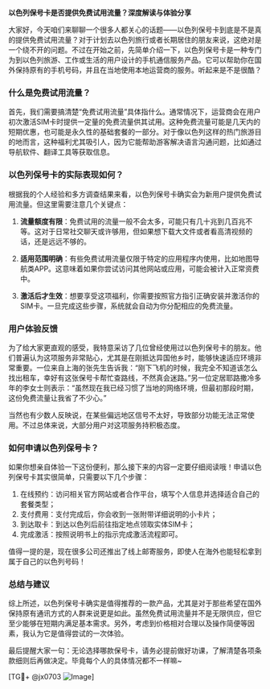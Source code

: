 **以色列保号卡是否提供免费试用流量？深度解读与体验分享**

大家好，今天咱们来聊聊一个很多人都关心的话题——以色列保号卡到底是不是真的提供免费试用流量？对于计划去以色列旅行或者长期居住的朋友来说，这绝对是一个绕不开的问题。不过在开始之前，先简单介绍一下，以色列保号卡是一种专门为到以色列旅游、工作或生活的用户设计的手机通信服务产品。它可以帮助你在国外保持原有的手机号码，并且在当地使用本地运营商的服务。听起来是不是很酷？

### **什么是免费试用流量？**
首先，我们需要搞清楚“免费试用流量”具体指什么。通常情况下，运营商会在用户初次激活SIM卡时提供一定量的免费流量供其试用。这种免费流量可能是几天内的短期优惠，也可能是永久性的基础套餐的一部分。对于像以色列这样的热门旅游目的地而言，这种福利尤其吸引人，因为它能帮助游客解决语言沟通问题，比如通过导航软件、翻译工具等获取信息。

### **以色列保号卡的实际表现如何？**
根据我的个人经验和多方调查结果来看，以色列保号卡确实会为新用户提供免费试用流量。但这里需要注意几个关键点：

1. **流量额度有限**：免费试用的流量一般不会太多，可能只有几十兆到几百兆不等。这对于日常社交聊天或许够用，但如果想下载大文件或者看高清视频的话，还是远远不够的。
   
2. **适用范围明确**：有些免费试用流量仅限于特定的应用程序内使用，比如地图导航类APP。这意味着如果你尝试访问其他网站或应用，可能会被计入正常资费中。

3. **激活后才生效**：想要享受这项福利，你需要按照官方指引正确安装并激活你的SIM卡。一旦完成这些步骤，系统就会自动为你分配相应的免费流量。

### **用户体验反馈**
为了给大家更直观的感受，我特意采访了几位曾经使用过以色列保号卡的朋友。他们普遍认为这项服务非常贴心，尤其是在刚抵达异国他乡时，能够快速适应环境非常重要。一位来自上海的张先生告诉我：“刚下飞机的时候，我完全不知道该怎么找出租车，幸好有这张保号卡帮忙查路线，不然真会迷路。”另一位定居耶路撒冷多年的李女士则表示：“虽然现在我已经习惯了当地的网络环境，但最初那段时期，这份免费流量让我省了不少心。”

当然也有少数人反映说，在某些偏远地区信号不太好，导致部分功能无法正常使用。不过总体来说，大部分用户对这项服务持积极态度。

### **如何申请以色列保号卡？**
如果你想亲自体验一下这份便利，那么接下来的内容一定要仔细阅读哦！申请以色列保号卡其实很简单，只需要以下几个步骤：

1. 在线预约：访问相关官方网站或者合作平台，填写个人信息并选择适合自己的套餐类型；
2. 支付费用：支付完成后，你会收到一张附带详细说明的小卡片；
3. 到达取卡：到达以色列后前往指定地点领取实体SIM卡；
4. 完成激活：按照说明书上的指示完成激活流程即可。

值得一提的是，现在很多公司还推出了线上邮寄服务，即使人在海外也能轻松拿到属于自己的以色列号码！

### **总结与建议**
综上所述，以色列保号卡确实是值得推荐的一款产品，尤其是对于那些希望在国外保持原有通讯方式的人群来说更是如此。虽然免费试用流量并不是无限供应，但它至少能够在短期内满足基本需求。另外，考虑到价格相对合理以及操作简便等因素，我认为它是值得尝试的一次体验。

最后提醒大家一句：无论选择哪款保号卡，请务必提前做好功课，了解清楚各项条款细则后再做决定。毕竟每个人的具体情况都不一样嘛~

[TG💪+ @jx0703 ![Image](https://github.com/user-attachments/assets/dbca1d08-cadb-493c-b0ec-ad6f7a83f270)]